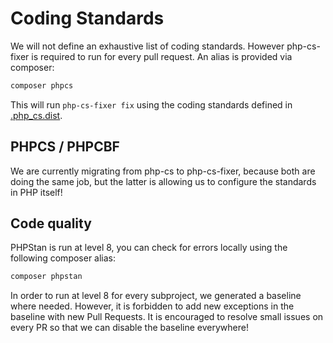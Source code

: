 # Coding Standards

We will not define an exhaustive list of coding standards. However php-cs-fixer is required to run for every pull request.
An alias is provided via composer:
````bash
composer phpcs
````
This will run `php-cs-fixer fix` using the coding standards defined in [.php_cs.dist](../templates/.php_cs.dist).

## PHPCS / PHPCBF
We are currently migrating from php-cs to php-cs-fixer, because both are doing the same job, but the latter is allowing us to configure the standards in PHP itself!

## Code quality

PHPStan is run at level 8, you can check for errors locally using the following composer alias:
`````bash
composer phpstan
`````
In order to run at level 8 for every subproject, we generated a baseline where needed.
However, it is forbidden to add new exceptions in the baseline with new Pull Requests. It is encouraged to resolve small issues on every PR so that we can disable the baseline everywhere!